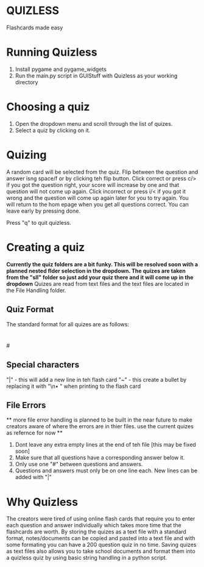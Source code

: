 # QUIZLESS
Flashcards made easy

# Running Quizless
1. Install pygame and pygame_widgets
2. Run the main.py script in GUIStuff with Quizless as your working directory

# Choosing a quiz
1. Open the dropdown menu and scroll through the list of quizes.
2. Select a quiz by clicking on it.

# Quizing
A random card will be selected from the quiz. Flip between the question and answer isng space/f or by clicking teh flip button. Click correct or press c/> if you got the question right, your score will increase by one and that question will not come up again. Click incorrect or press i/< if you got it wrong and the question will come up again later for you to try again. You will return to the hom epage when you get all questions correct. You can leave early by pressing done.

Press "q" to quit quizless.

# Creating a quiz
**Currently the quiz folders are a bit funky. This will be resolved soon with a planned nested flder selection in the dropdown. The quizes are taken from the "sll" folder so just add your quiz there and it will come up in the dropdown**
Quizes are read from text files and the text files are located in the File Handling folder. 

## Quiz Format
The standard format for all quizes are as follows:
#
<Question>
<Answer>
#

## Special characters
"|" - this will add a new line in teh flash card
"~" - this create a bullet by replacing it with "\n• " when printing to the flash card

## File Errors
** more file error handling is planned to be built in the near future to make creators aware of where the errors are in thier files. use the current quizes as refernce for now **

1. Dont leave any extra empty lines at the end of teh file [this may be fixed soon]
2. Make sure that all questions have a corresponding answer below it.
3. Only use one "#" between questions and answers.
4. Questions and answers must only be on one line each. New lines can be added with "|"

# Why Quizless
The creators were tired of using online flash cards that require you to enter each question and answer individually which takes more time that the flashcards are worth. By storing the quizes as a text file with a standard format, notes/documents can be copied and pasted into a text file and with some formating you can have a 200 question quiz in no time. Saving quizes as text files also allows you to take school documents and format them into a quizless quiz by using basic string handling in a python script.
